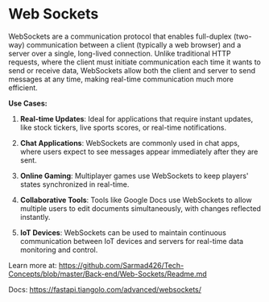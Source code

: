 # Web Sockets

WebSockets are a communication protocol that enables full-duplex (two-way) communication between a client (typically a web browser) and a server over a single, long-lived connection. Unlike traditional HTTP requests, where the client must initiate communication each time it wants to send or receive data, WebSockets allow both the client and server to send messages at any time, making real-time communication much more efficient.

**Use Cases:**

1. **Real-time Updates**: Ideal for applications that require instant updates, like stock tickers, live sports scores, or real-time notifications.
  
2. **Chat Applications**: WebSockets are commonly used in chat apps, where users expect to see messages appear immediately after they are sent.

3. **Online Gaming**: Multiplayer games use WebSockets to keep players' states synchronized in real-time.

4. **Collaborative Tools**: Tools like Google Docs use WebSockets to allow multiple users to edit documents simultaneously, with changes reflected instantly.

5. **IoT Devices**: WebSockets can be used to maintain continuous communication between IoT devices and servers for real-time data monitoring and control.

Learn more at: <https://github.com/Sarmad426/Tech-Concepts/blob/master/Back-end/Web-Sockets/Readme.md>

Docs: <https://fastapi.tiangolo.com/advanced/websockets/>
